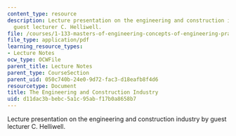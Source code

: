 ```yaml
---
content_type: resource
description: Lecture presentation on the engineering and construction industry by
  guest lecturer C. Helliwell.
file: /courses/1-133-masters-of-engineering-concepts-of-engineering-practice-fall-2007/d11dac3bbebc5a1c95abf17b0a8658b7_lec_12.pdf
file_type: application/pdf
learning_resource_types:
- Lecture Notes
ocw_type: OCWFile
parent_title: Lecture Notes
parent_type: CourseSection
parent_uid: 050c740b-24e0-9d72-fac3-d18eafb8f4d6
resourcetype: Document
title: The Engineering and Construction Industry
uid: d11dac3b-bebc-5a1c-95ab-f17b0a8658b7
---
```

Lecture presentation on the engineering and construction industry by guest lecturer C. Helliwell.

